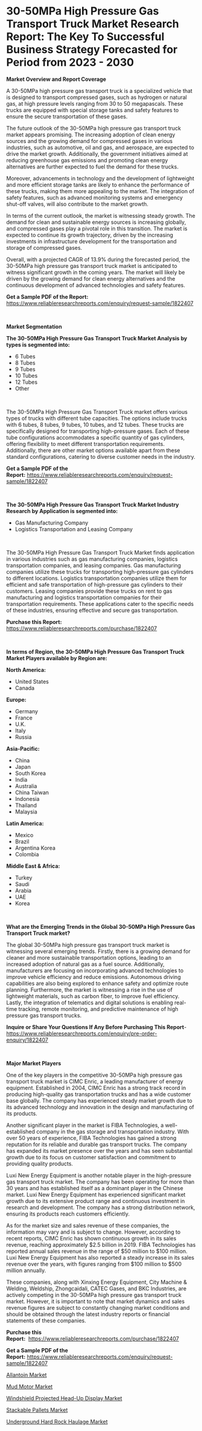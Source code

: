 <p><h1>30-50MPa High Pressure Gas Transport Truck Market Research Report: The Key To Successful Business Strategy Forecasted for Period from 2023 - 2030</h1></p><p><strong>Market Overview and Report Coverage</strong></p>
<p><p>A 30-50MPa high pressure gas transport truck is a specialized vehicle that is designed to transport compressed gases, such as hydrogen or natural gas, at high pressure levels ranging from 30 to 50 megapascals. These trucks are equipped with special storage tanks and safety features to ensure the secure transportation of these gases.</p><p>The future outlook of the 30-50MPa high pressure gas transport truck market appears promising. The increasing adoption of clean energy sources and the growing demand for compressed gases in various industries, such as automotive, oil and gas, and aerospace, are expected to drive the market growth. Additionally, the government initiatives aimed at reducing greenhouse gas emissions and promoting clean energy alternatives are further expected to fuel the demand for these trucks.</p><p>Moreover, advancements in technology and the development of lightweight and more efficient storage tanks are likely to enhance the performance of these trucks, making them more appealing to the market. The integration of safety features, such as advanced monitoring systems and emergency shut-off valves, will also contribute to the market growth.</p><p>In terms of the current outlook, the market is witnessing steady growth. The demand for clean and sustainable energy sources is increasing globally, and compressed gases play a pivotal role in this transition. The market is expected to continue its growth trajectory, driven by the increasing investments in infrastructure development for the transportation and storage of compressed gases.</p><p>Overall, with a projected CAGR of 13.9% during the forecasted period, the 30-50MPa high pressure gas transport truck market is anticipated to witness significant growth in the coming years. The market will likely be driven by the growing demand for clean energy alternatives and the continuous development of advanced technologies and safety features.</p></p>
<p><strong>Get a Sample PDF of the Report:</strong> <a href="https://www.reliableresearchreports.com/enquiry/request-sample/1822407">https://www.reliableresearchreports.com/enquiry/request-sample/1822407</a></p>
<p>&nbsp;</p>
<p><strong>Market Segmentation</strong></p>
<p><strong>The 30-50MPa High Pressure Gas Transport Truck Market Analysis by types is segmented into:</strong></p>
<p><ul><li>6 Tubes</li><li>8 Tubes</li><li>9 Tubes</li><li>10 Tubes</li><li>12 Tubes</li><li>Other</li></ul></p>
<p>&nbsp;</p>
<p><p>The 30-50MPa High Pressure Gas Transport Truck market offers various types of trucks with different tube capacities. The options include trucks with 6 tubes, 8 tubes, 9 tubes, 10 tubes, and 12 tubes. These trucks are specifically designed for transporting high-pressure gases. Each of these tube configurations accommodates a specific quantity of gas cylinders, offering flexibility to meet different transportation requirements. Additionally, there are other market options available apart from these standard configurations, catering to diverse customer needs in the industry.</p></p>
<p><strong>Get a Sample PDF of the Report:</strong>&nbsp;<a href="https://www.reliableresearchreports.com/enquiry/request-sample/1822407">https://www.reliableresearchreports.com/enquiry/request-sample/1822407</a></p>
<p>&nbsp;</p>
<p><strong>The 30-50MPa High Pressure Gas Transport Truck Market Industry Research by Application is segmented into:</strong></p>
<p><ul><li>Gas Manufacturing Company</li><li>Logistics Transportation and Leasing Company</li></ul></p>
<p>&nbsp;</p>
<p><p>The 30-50MPa High Pressure Gas Transport Truck Market finds application in various industries such as gas manufacturing companies, logistics transportation companies, and leasing companies. Gas manufacturing companies utilize these trucks for transporting high-pressure gas cylinders to different locations. Logistics transportation companies utilize them for efficient and safe transportation of high-pressure gas cylinders to their customers. Leasing companies provide these trucks on rent to gas manufacturing and logistics transportation companies for their transportation requirements. These applications cater to the specific needs of these industries, ensuring effective and secure gas transportation.</p></p>
<p><strong>Purchase this Report:</strong>&nbsp; <a href="https://www.reliableresearchreports.com/purchase/1822407">https://www.reliableresearchreports.com/purchase/1822407</a></p>
<p>&nbsp;</p>
<p><strong>In terms of Region, the 30-50MPa High Pressure Gas Transport Truck Market Players available by Region are:</strong></p>
<p>
    <p> <strong> North America: </strong>
        <ul>
            <li>United States</li>
            <li>Canada</li>
        </ul>
        </p> 
    <p> <strong> Europe: </strong>
        <ul>
            <li>Germany</li>
            <li>France</li>
            <li>U.K.</li>
            <li>Italy</li>
            <li>Russia</li>
        </ul>
        </p> 
    <p> <strong> Asia-Pacific: </strong>
        <ul>
            <li>China</li>
            <li>Japan</li>
            <li>South Korea</li>
            <li>India</li>
            <li>Australia</li>
            <li>China Taiwan</li>
            <li>Indonesia</li>
            <li>Thailand</li>
            <li>Malaysia</li>
        </ul>
        </p> 
    <p> <strong> Latin America: </strong>
        <ul>
            <li>Mexico</li>
            <li>Brazil</li>
            <li>Argentina Korea</li>
            <li>Colombia</li>
        </ul>
        </p> 
    <p> <strong> Middle East & Africa: </strong>
        <ul>
            <li>Turkey</li>
            <li>Saudi</li>
            <li>Arabia</li>
            <li>UAE</li>
            <li>Korea</li>
        </ul>
    </p>
    </p>
<p>&nbsp;</p>
<p><strong>What are the Emerging Trends in the Global 30-50MPa High Pressure Gas Transport Truck market?</strong></p>
<p><p>The global 30-50MPa high pressure gas transport truck market is witnessing several emerging trends. Firstly, there is a growing demand for cleaner and more sustainable transportation options, leading to an increased adoption of natural gas as a fuel source. Additionally, manufacturers are focusing on incorporating advanced technologies to improve vehicle efficiency and reduce emissions. Autonomous driving capabilities are also being explored to enhance safety and optimize route planning. Furthermore, the market is witnessing a rise in the use of lightweight materials, such as carbon fiber, to improve fuel efficiency. Lastly, the integration of telematics and digital solutions is enabling real-time tracking, remote monitoring, and predictive maintenance of high pressure gas transport trucks.</p></p>
<p><strong>Inquire or Share Your Questions If Any Before Purchasing This Report</strong>- <a href="https://www.reliableresearchreports.com/enquiry/pre-order-enquiry/1822407">https://www.reliableresearchreports.com/enquiry/pre-order-enquiry/1822407</a></p>
<p>&nbsp;</p>
<p><strong>Major Market Players</strong></p>
<p><p>One of the key players in the competitive 30-50MPa high pressure gas transport truck market is CIMC Enric, a leading manufacturer of energy equipment. Established in 2004, CIMC Enric has a strong track record in producing high-quality gas transportation trucks and has a wide customer base globally. The company has experienced steady market growth due to its advanced technology and innovation in the design and manufacturing of its products.</p><p>Another significant player in the market is FIBA Technologies, a well-established company in the gas storage and transportation industry. With over 50 years of experience, FIBA Technologies has gained a strong reputation for its reliable and durable gas transport trucks. The company has expanded its market presence over the years and has seen substantial growth due to its focus on customer satisfaction and commitment to providing quality products.</p><p>Luxi New Energy Equipment is another notable player in the high-pressure gas transport truck market. The company has been operating for more than 30 years and has established itself as a dominant player in the Chinese market. Luxi New Energy Equipment has experienced significant market growth due to its extensive product range and continuous investment in research and development. The company has a strong distribution network, ensuring its products reach customers efficiently.</p><p>As for the market size and sales revenue of these companies, the information may vary and is subject to change. However, according to recent reports, CIMC Enric has shown continuous growth in its sales revenue, reaching approximately $2.5 billion in 2019. FIBA Technologies has reported annual sales revenue in the range of $50 million to $100 million. Luxi New Energy Equipment has also reported a steady increase in its sales revenue over the years, with figures ranging from $100 million to $500 million annually.</p><p>These companies, along with Xinxing Energy Equipment, City Machine & Welding, Weldship, Zhongcaidali, CATEC Gases, and BKC Industries, are actively competing in the 30-50MPa high pressure gas transport truck market. However, it is important to note that market dynamics and sales revenue figures are subject to constantly changing market conditions and should be obtained through the latest industry reports or financial statements of these companies.</p></p>
<p><strong>Purchase this Report:</strong>&nbsp;&nbsp;<a href="https://www.reliableresearchreports.com/purchase/1822407">https://www.reliableresearchreports.com/purchase/1822407</a></p>
<p></p>
<p><strong>Get a Sample PDF of the Report:</strong>&nbsp;<a href="https://www.reliableresearchreports.com/enquiry/request-sample/1822407">https://www.reliableresearchreports.com/enquiry/request-sample/1822407</a></p>
<p><p><a href="https://www.linkedin.com/pulse/allantoin-market-size-2023-2030-global-industrial-analysis-y7dtc/">Allantoin Market</a></p><p><a href="https://medium.com/@orlohagenes/mud-motor-market-analysis-its-cagr-market-segmentation-and-global-industry-overview-0fabbf907234">Mud Motor Market</a></p><p><a href="https://github.com/vimar16th/Market-Research-Report-List-1/blob/main/windshield-projected-head-up-display-market.md">Windshield Projected Head-Up Display Market</a></p><p><a href="https://www.linkedin.com/pulse/stackable-pallets-market-research-report-unlocks-analysis-cegvc/">Stackable Pallets Market</a></p><p><a href="https://github.com/luckyshygirl/Market-Research-Report-List-1/blob/main/underground-hard-rock-haulage-market.md">Underground Hard Rock Haulage Market</a></p></p>
